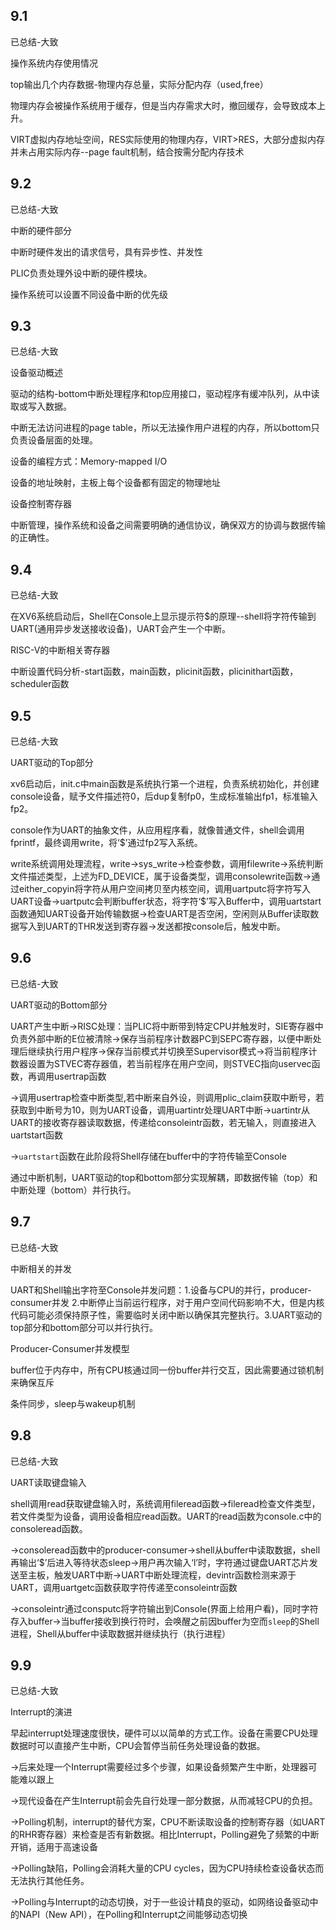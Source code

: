 ## 9.1

已总结-大致

操作系统内存使用情况

top输出几个内存数据-物理内存总量，实际分配内存（used,free）

物理内存会被操作系统用于缓存，但是当内存需求大时，撤回缓存，会导致成本上升。

VIRT虚拟内存地址空间，RES实际使用的物理内存，VIRT>RES，大部分虚拟内存并未占用实际内存--page fault机制，结合按需分配内存技术



## 9.2

已总结-大致

中断的硬件部分

中断时硬件发出的请求信号，具有异步性、并发性

PLIC负责处理外设中断的硬件模块。

操作系统可以设置不同设备中断的优先级

## 9.3

已总结-大致

设备驱动概述

驱动的结构-bottom中断处理程序和top应用接口，驱动程序有缓冲队列，从中读取或写入数据。

中断无法访问进程的page table，所以无法操作用户进程的内存，所以bottom只负责设备层面的处理。

设备的编程方式：Memory-mapped I/O

设备的地址映射，主板上每个设备都有固定的物理地址

设备控制寄存器

中断管理，操作系统和设备之间需要明确的通信协议，确保双方的协调与数据传输的正确性。



## 9.4

已总结-大致

在XV6系统启动后，Shell在Console上显示提示符$的原理--shell将字符传输到UART(通用异步发送接收设备)，UART会产生一个中断。

RISC-V的中断相关寄存器

中断设置代码分析-start函数，main函数，plicinit函数，plicinithart函数，scheduler函数



## 9.5

已总结-大致

UART驱动的Top部分

xv6启动后，init.c中main函数是系统执行第一个进程，负责系统初始化，并创建console设备，赋予文件描述符0，后dup复制fp0，生成标准输出fp1，标准输入fp2。

console作为UART的抽象文件，从应用程序看，就像普通文件，shell会调用fprintf，最终调用write，将‘$’通过fp2写入系统。

write系统调用处理流程，write->sys_write->检查参数，调用filewrite->系统判断文件描述类型，上述为FD_DEVICE，属于设备类型，调用consolewrite函数->通过either_copyin将字符从用户空间拷贝至内核空间，调用uartputc将字符写入UART设备->uartputc会判断buffer状态，将字符‘$’写入Buffer中，调用uartstart函数通知UART设备开始传输数据->检查UART是否空闲，空闲则从Buffer读取数据写入到UART的THR发送到寄存器->发送都按console后，触发中断。

## 9.6

已总结-大致

UART驱动的Bottom部分

UART产生中断->RISC处理：当PLIC将中断带到特定CPU并触发时，SIE寄存器中负责外部中断的E位被清除->保存当前程序计数器PC到SEPC寄存器，以便中断处理后继续执行用户程序->保存当前模式并切换至Supervisor模式->将当前程序计数器设置为STVEC寄存器值，若当前程序在用户空间，则STVEC指向uservec函数，再调用usertrap函数

->调用usertrap检查中断类型,若中断来自外设，则调用plic_claim获取中断号，若获取到中断号为10，则为UART设备，调用uartintr处理UART中断->uartintr从UART的接收寄存器读取数据，传递给consoleintr函数，若无输入，则直接进入uartstart函数

->`uartstart`函数在此阶段将Shell存储在buffer中的字符传输至Console



通过中断机制，UART驱动的top和bottom部分实现解耦，即数据传输（top）和中断处理（bottom）并行执行。

## 9.7

已总结-大致

中断相关的并发

UART和Shell输出字符至Console并发问题：1.设备与CPU的并行，producer-consumer并发 2.中断停止当前运行程序，对于用户空间代码影响不大，但是内核代码可能必须保持原子性，需要临时关闭中断以确保其完整执行。3.UART驱动的top部分和bottom部分可以并行执行。

Producer-Consumer并发模型

buffer位于内存中，所有CPU核通过同一份buffer并行交互，因此需要通过锁机制来确保互斥

条件同步，sleep与wakeup机制

## 9.8

已总结-大致

UART读取键盘输入

shell调用read获取键盘输入时，系统调用fileread函数->fileread检查文件类型，若文件类型为设备，调用设备相应read函数。UART的read函数为console.c中的consoleread函数。

->consoleread函数中的producer-consumer->shell从buffer中读取数据，shell再输出‘$’后进入等待状态sleep->用户再次输入‘l’时，字符通过键盘UART芯片发送至主板，触发UART中断->UART中断处理流程，devintr函数检测来源于UART，调用uartgetc函数获取字符传递至consoleintr函数

->consoleintr通过consputc将字符输出到Console(界面上给用户看)，同时字符存入buffer->当buffer接收到换行符时，会唤醒之前因buffer为空而`sleep`的Shell进程，Shell从buffer中读取数据并继续执行（执行进程）



## 9.9

已总结-大致

Interrupt的演进

早起interrupt处理速度很快，硬件可以以简单的方式工作。设备在需要CPU处理数据时可以直接产生中断，CPU会暂停当前任务处理设备的数据。

->后来处理一个Interrupt需要经过多个步骤，如果设备频繁产生中断，处理器可能难以跟上

->现代设备在产生Interrupt前会先自行处理一部分数据，从而减轻CPU的负担。

->Polling机制，interrupt的替代方案，CPU不断读取设备的控制寄存器（如UART的RHR寄存器）来检查是否有新数据。相比Interrupt，Polling避免了频繁的中断开销，适用于高速设备

->Polling缺陷，Polling会消耗大量的CPU cycles，因为CPU持续检查设备状态而无法执行其他任务。

->Polling与Interrupt的动态切换，对于一些设计精良的驱动，如网络设备驱动中的NAPI（New API），在Polling和Interrupt之间能够动态切换